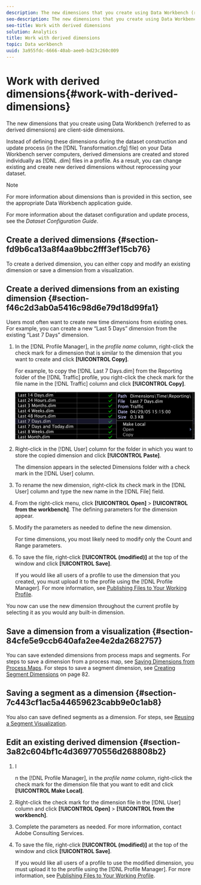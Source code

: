 ```yaml
---
description: The new dimensions that you create using Data Workbench (referred to as derived dimensions) are client-side dimensions.
seo-description: The new dimensions that you create using Data Workbench (referred to as derived dimensions) are client-side dimensions.
seo-title: Work with derived dimensions
solution: Analytics
title: Work with derived dimensions
topic: Data workbench
uuid: 3a955fdc-6666-40ab-aee0-bd23c260c009
---
```


# Work with derived dimensions{#work-with-derived-dimensions}

The new dimensions that you create using Data Workbench (referred to as derived dimensions) are client-side dimensions.

 Instead of defining these dimensions during the dataset construction and update process (in the [!DNL Transformation.cfg] file) on your Data Workbench server computers, derived dimensions are created and stored individually as [!DNL .dim] files in a profile. As a result, you can change existing and create new derived dimensions without reprocessing your dataset.

>[!NOTE]
>
>For more information about dimensions than is provided in this section, see the appropriate Data Workbench application guide.

For more information about the dataset configuration and update process, see the *Dataset Configuration Guide*.

## Create a derived dimensions {#section-fd9b6ca13a8f4aa9bbc2fff3ef15cb76}

To create a derived dimension, you can either copy and modify an existing dimension or save a dimension from a visualization.

## Create a derived dimensions from an existing dimension {#section-f46c2d3ab0a5416c98d6e79d18d99fa1}

Users most often want to create new time dimensions from existing ones. For example, you can create a new “Last 5 Days” dimension from the existing “Last 7 Days” dimension.

1. In the [!DNL Profile Manager], in the *profile name* column, right-click the check mark for a dimension that is similar to the dimension that you want to create and click **[!UICONTROL Copy]**.

   For example, to copy the [!DNL Last 7 Days.dim] from the Reporting folder of the [!DNL Traffic] profile, you right-click the check mark for the file name in the [!DNL Traffic] column and click **[!UICONTROL Copy]**.

   ![](assets/vis_ProfMgr_CopyDimension.png)

1. Right-click in the [!DNL User] column for the folder in which you want to store the copied dimension and click **[!UICONTROL Paste]**.

   The dimension appears in the selected Dimensions folder with a check mark in the [!DNL User] column. 

1. To rename the new dimension, right-click its check mark in the [!DNL User] column and type the new name in the [!DNL File] field. 
1. From the right-click menu, click **[!UICONTROL Open]** > **[!UICONTROL from the workbench]**. The defining parameters for the dimension appear. 
1. Modify the parameters as needed to define the new dimension.

   For time dimensions, you most likely need to modify only the Count and Range parameters. 

1. To save the file, right-click **[!UICONTROL (modified)]** at the top of the window and click **[!UICONTROL Save]**.

   If you would like all users of a profile to use the dimension that you created, you must upload it to the profile using the [!DNL Profile Manager]. For more information, see [Publishing Files to Your Working Profile](../../../../home/c-get-started/c-admin-intrf/c-prof-mgr/t-pub-files-wkg-prof.md#task-a0106e010c834d16bd60eef4721b6af9).

You now can use the new dimension throughout the current profile by selecting it as you would any built-in dimension.

## Save a dimension from a visualization {#section-84cfe5e9ccb640afa2ee4e2da2682757}

You can save extended dimensions from process maps and segments. For steps to save a dimension from a process map, see [Saving Dimensions from Process Maps](../../../../home/c-get-started/c-analysis-vis/c-proc-maps/t-dim-proc-maps.md#task-44d9e555d4a944e6aa81993eef703051). For steps to save a segment dimension, see [Creating Segment Dimensions](../../../../home/c-get-started/c-analysis-vis/c-seg/c-create-seg-dim.md#concept-70b363edcad14185ba8051646ad3d44e) on page 82.

## Saving a segment as a dimension {#section-7c443cf1ac5a44659623cabb9e0c1ab8}

You also can save defined segments as a dimension. For steps, see [Reusing a Segment Visualization](../../../../home/c-get-started/c-analysis-vis/c-seg/c-reuse-seg-vis.md#concept-a8a607bd415d404a83c32a26b804cbdc).

## Edit an existing derived dimension {#section-3a82c604bf1c4d369770556d268808b2}

1. I

   n the [!DNL Profile Manager], in the *profile name* column, right-click the check mark for the dimension file that you want to edit and click **[!UICONTROL Make Local]**. 
1. Right-click the check mark for the dimension file in the [!DNL User] column and click **[!UICONTROL Open]** > **[!UICONTROL from the workbench]**. 
1. Complete the parameters as needed. For more information, contact Adobe Consulting Services. 
1. To save the file, right-click **[!UICONTROL (modified)]** at the top of the window and click **[!UICONTROL Save]**.

   If you would like all users of a profile to use the modified dimension, you must upload it to the profile using the [!DNL Profile Manager]. For more information, see [Publishing Files to Your Working Profile](../../../../home/c-get-started/c-admin-intrf/c-prof-mgr/t-pub-files-wkg-prof.md#task-a0106e010c834d16bd60eef4721b6af9).

